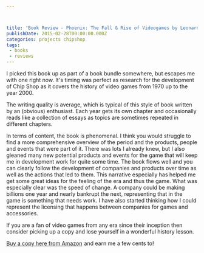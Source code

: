 ```yaml
---



title: 'Book Review - Phoenix: The Fall & Rise of Videogames by Leonard Herman'
publishDate: 2015-02-28T00:00:00.000Z
categories: projects chipshop
tags:
 - books 
 - reviews
---
```


I picked this book up as part of a book bundle somewhere, but escapes me with one right now. It's timing was perfect as research for the development of Chip Shop as it covers the history of video games from 1970 up to the year 2000.

The writing quality is average, which is typical of this style of book written by an (obvious) enthusiast. Each year gets its own chapter and occasionally reads like a collection of essays as topics are sometimes repeated in different chapters.

In terms of content, the book is phenomenal. I think you would struggle to find a more comprehensive overview of the period and the products, people and events that were part of it. There was lots I already knew, but I also gleaned many new potential products and events for the game that will keep me in development work for quite some time. The book flows well and you can clearly follow the development of companies and products over time as well as the actions that led to them. This narrative especially has helped me get some great ideas for the feeling of the era and thus the game. What was especially clear was the speed of change. A company could be making billions one year and nearly bankrupt the next, representing that in the game is something that needs work. I have also started thinking how I could represent the licensing that happens between companies for games and accessories.

If you are a fan of video games from any era since their inception then consider picking up a copy and lose yourself in a wonderful history lesson.

[Buy a copy here from Amazon](https://www.amazon.com/gp/product/0964384825/ref=as_li_tl?ie=UTF8&camp=1789&creative=9325&creativeASIN=0964384825&linkCode=as2&tag=gregamamma-20&linkId=LR4PZBSD5ERXULIE)<img alt="" border="0" height="1" src="https://ir-na.amazon-adsystem.com/e/ir?t=gregamamma-20&l=as2&o=1&a=0964384825" style="border:none !important; margin:0px !important;" width="1" /> and earn me a few cents to!
